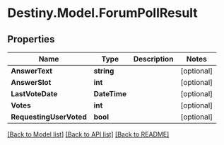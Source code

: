# Destiny.Model.ForumPollResult

## Properties

Name | Type | Description | Notes
------------ | ------------- | ------------- | -------------
**AnswerText** | **string** |  | [optional] 
**AnswerSlot** | **int** |  | [optional] 
**LastVoteDate** | **DateTime** |  | [optional] 
**Votes** | **int** |  | [optional] 
**RequestingUserVoted** | **bool** |  | [optional] 

[[Back to Model list]](../README.md#documentation-for-models) [[Back to API list]](../README.md#documentation-for-api-endpoints) [[Back to README]](../README.md)


